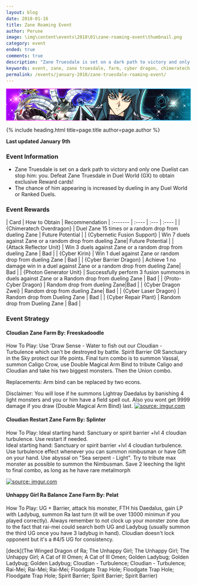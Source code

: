 ```yaml
---
layout: blog
date: 2018-01-16
title: Zane Roaming Event
author: Perune
image: \img\content\events\2018\01\zane-roaming-event\thumbnail.png
category: event
ended: true
comments: true
description: "Zane Truesdale is set on a dark path to victory and only one Duelist can stop him: you. Defeat Zane in Duel World (GX) to obtain exclusive Reward cards!"
keywords: event, zane, zane truesdale, farm, cyber dragon, chimeratech overdragon
permalink: /events/january-2018/zane-truesdale-roaming-event/
---
```


![banner](\img\content\events\2018\01\zane-roaming-event\banner.png)

{% include heading.html title=page.title author=page.author %}

**Last updated January 9th**

### Event Information
- Zane Truesdale is set on a dark path to victory and only one Duelist can stop him: you. Defeat Zane Truesdale in Duel World (GX) to obtain exclusive Reward cards! 
- The chance of him appearing is increased by dueling in any Duel World or Ranked Duels.

### Event Rewards

| Card    | How to Obtain |  Recommendation
| :------- | :---- | :--- | :----  |
| {Chimeratech Overdragon} | Duel Zane 15 times or a random drop from dueling Zane | Future Potential |
| {Cybernetic Fusion Support} |  Win 7 duels against Zane or a random drop from dueling Zane| Future Potential |
| {Attack Reflector Unit} | Win 3 duels against Zane or a random drop from dueling Zane  | Bad |
| {Cyber Kirin} | Win 1 duel against Zane or random drop from dueling Zane | Bad |
| {Cyber Barrier Dragon} | Achieve 1 no damage win in a duel against Zane or a random drop from dueling Zane| Bad |
| {Photon Generator Unit} | Successfully perform 3 fusion summons in duels against Zane or a Random drop from dueling Zane | Bad |
| {Proto-Cyber Dragon} |  Random drop from dueling Zane|Bad  |
| {Cyber Dragon Zwei} |  Random drop from dueling Zane| Bad |
| {Cyber Laser Dragon} | Random drop from Dueling Zane | Bad |
| {Cyber Repair Plant} | Random drop from Dueling Zane | Bad |

### Event Strategy

#### Cloudian Zane Farm By: Freeskadoodle
How To Play: 
Use 'Draw Sense - Water to fish out our Cloudian - Turbulence which can't be destroyed by battle. 
Spirit Barrier OR Sanctuary in the Sky protect our life points. 
Final turn combo is to summon Vassal, summon Caligo Crow, use Double Magical Arm Bind to tribute Caligo and Cloudian and take his two biggest monsters. 
Then the Union combo. 

Replacements:
Arm bind can be replaced by two econs.

Disclaimer:  You will lose if he summons Lightray Daedalus by banishing 4 light monsters and you or him have a field spell out.  Also you wont get 9999 damage if you draw {Double Magical Arm Bind} last.
<a href="https://imgur.com/eRcZgKi"><img src="https://i.imgur.com/eRcZgKi.jpg" title="source: imgur.com" /></a>
#### Cloudian Restart Zane Farm By: Splinter
How To Play: Ideal starting hand: Sanctuary or spirit barrier +lvl 4 cloudian turbulence. Use restart if needed.  
 Ideal starting hand: Sanctuary or spirit barrier +lvl 4 cloudian turbulence.  Use turbulence effect whenever you can summon nimbusman or have Gift on your hand.  Use abyssal on "Sea serpent - Light".  Try to tribute max monster as possible to summon the Nimbusman.  Save 2 leeching the light to final combo, as long as he have rare metalmorph

<a href="https://imgur.com/fOXxzrf"><img src="https://i.imgur.com/fOXxzrf.png" title="source: imgur.com" /></a>


#### Unhappy Girl Ra Balance Zane Farm By: Pelat
How To Play: UG + Barrier, attack his monster, FTH his Daedalus, gain LP with Ladybug, summon Ra last turn (it will be over 13000 minimun if you played correctly).  Always remember to not clock up your monster zone due to the fact that rai-mei could search both UG and Ladybug (usually summon the third UG once you have 3 ladybug in hand).  Cloudian doesn't lock opponent but it's a #4/5 UG for consistency.

[deck](The Winged Dragon of Ra; The Unhappy Girl; The Unhappy Girl; The Unhappy Girl; A Cat of Ill Omen; A Cat of Ill Omen; Golden Ladybug; Golden Ladybug; Golden Ladybug; Cloudian - Turbulence; Cloudian - Turbulence; Rai-Mei; Rai-Mei; Rai-Mei; Floodgate Trap Hole; Floodgate Trap Hole; Floodgate Trap Hole; Spirit Barrier; Spirit Barrier; Spirit Barrier)